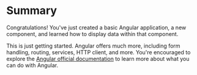# Summary

Congratulations! You've just created a basic Angular application, a new component, and learned how to display data within that component.

This is just getting started. Angular offers much more, including form handling, routing, services, HTTP client, and more. You're encouraged to explore the [Angular official documentation](https://angular.io/docs) to learn more about what you can do with Angular.